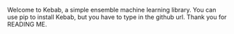 Welcome to Kebab, a simple ensemble machine learning library.
You can use pip to install Kebab, but you have to type in the github url.
Thank you for READING ME.
